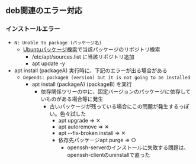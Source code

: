 ## deb関連のエラー対応

### インストールエラー

* `N: Unable to package (パッケージ名)`
  * [Ubuntuパッケージ検索](https://packages.ubuntu.com/ja/)で当該パッケージのリポジトリ検索
    * /etc/apt/sources.list に当該リポジトリ追加
    * apt update -y
* apt install (packageA) 実行時に、下記のエラーが出る場合がある
  * `Depends: packageB (version) but it is not going to be installed`
    * apt install (packageA) (packageB) を実行
      * 依存関係ツリーの中に、固定バージョンのパッケージに依存していものがある場合等に発生
        * 古いパッケージが残っている場合にこの問題が発生するっぽい。色々試した
          * apt upgrade => ✕
          * apt autoremove => ✕
          * apt --fix-broken install => ✕
          * 依存先パッケージapt purge => ○
            * openssh-serverのインストールに失敗する問題は、openssh-clientのuninstallで直った